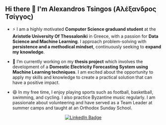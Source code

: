 ## Hi there 👋 I'm Alexandros Tsingos (Αλέξανδρος Τσίγγος)
- ⚡ I am a highly motivated **Computer Science graduand student** at the **Aristotle University Of Thessaloniki** in Greece, with a passion for **Data Science and Machine Learning**. I approach problem-solving with **persistence and a methodical mindset**, continuously seeking to **expand my knowledge**.

- 🔭 I’m currently working on my **thesis project** which involves the development of a **Domestic Electricity Forecasting System using Machine Learning techniques**. I am excited about the opportunity to apply my skills and knowledge to create a practical solution that can have a positive impact.

- 😄 In my free time, I enjoy playing sports such as football, basketball, swimming, and cycling. I also practice Byzantine music regularly. I am passionate about volunteering and have served as a Team Leader at summer camps and taught at an Orthodox Sunday School.

<div id="user-content-badges" align="center" dir="auto">
  <a href="https://www.linkedin.com/in/alexandros-tsingos/" rel="nofollow">
    <img src="https://camo.githubusercontent.com/e0278098417dddf9727cfee70a5eb84af38a20705b3bded56cf91cb5feb29d7d/68747470733a2f2f696d672e736869656c64732e696f2f62616467652f4c696e6b6564496e2d626c75653f7374796c653d666f722d7468652d6261646765266c6f676f3d6c696e6b6564696e266c6f676f436f6c6f723d7768697465" alt="LinkedIn Badge" data-canonical-src="https://img.shields.io/badge/LinkedIn-blue?style=for-the-badge&amp;logo=linkedin&amp;logoColor=white" style="max-width: 100%;">
  </a>
</div>

<!--
**Alexisjr2001/Alexisjr2001** is a ✨ _special_ ✨ repository because its `README.md` (this file) appears on your GitHub profile.

Here are some ideas to get you started:

- 🔭 I’m currently working on ...
- 🌱 I’m currently learning ...
- 👯 I’m looking to collaborate on ...
- 🤔 I’m looking for help with ...
- 💬 Ask me about ...
- 📫 How to reach me: ...
- 😄 Pronouns: ...
- ⚡ Fun fact: ...
[![Top Langs](https://github-readme-stats.vercel.app/api/top-langs/?username=Alexisjr2001)](https://github.com/anuraghazra/github-readme-stats)
[![Alex's github stats](https://github-readme-stats.vercel.app/api?username=Alexisjr2001&count_private=true&show_icons=true&theme=radical&hide_rank=false)](https://github.com/Alexisjr2001/github-readme-stats)
-->
